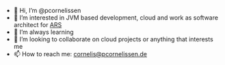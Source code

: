 - 👋 Hi, I’m @pcornelissen
- 👀 I’m interested in JVM based development, cloud and work as software architect for [ARS](https://ars.de)
- 🌱 I’m always learning 
- 💞️ I’m looking to collaborate on cloud projects or anything that interests me
- 📫 How to reach me: cornelis@pcornelissen.de

<!---
pcornelissen/pcornelissen is a ✨ special ✨ repository because its `README.md` (this file) appears on your GitHub profile.
You can click the Preview link to take a look at your changes.
--->
